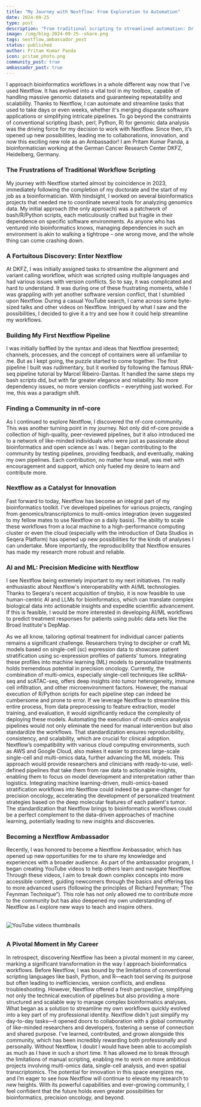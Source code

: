 ```yaml
---
title: "My Journey with Nextflow: From Exploration to Automation"
date: 2024-09-25
type: post
description: "From traditional scripting to streamlined automation: Dr. Pritam Kumar Panda shares his transformative journey with Nextflow, now a vital tool in his bioinformatics career at DKFZ, Heidelberg."
image: /img/blog-2024-09-25--share.png
tags: nextflow,ambassador_post
status: published
author: Pritam Kumar Panda
icon: pritam_photo.png
community_post: true
ambassador_post: true
---
```


I approach bioinformatics workflows in a whole different way now that I've used Nextflow. It has evolved into a vital tool in my toolbox, capable of handling massive genomic datasets and guaranteeing repeatability and scalability. Thanks to Nextflow, I can automate and streamline tasks that used to take days or even weeks, whether it's merging disparate software applications or simplifying intricate pipelines. To go beyond the constraints of conventional scripting (bash, perl, Python, R) for genomic data analysis was the driving force for my decision to work with Nextflow. Since then, it’s opened up new possibilities, leading me to collaborations, innovation, and now this exciting new role as an Ambassador! I am Pritam Kumar Panda, a bioinformatician working at the German Cancer Research Center DKFZ, Heidelberg, Germany. 

### The Frustrations of Traditional Workflow Scripting

My journey with Nextflow started almost by coincidence in 2023, immediately following the completion of my doctorate and the start of my job as a bioinformatician. With hindsight, I worked on several bioinformatics projects that needed me to coordinate several tools for analyzing genomics data. My initial approach (the only approach) was a patchwork of bash/R/Python scripts, each meticulously crafted but fragile in their dependence on specific software environments. As anyone who has ventured into bioinformatics knows, managing dependencies in such an environment is akin to walking a tightrope – one wrong move, and the whole thing can come crashing down. 

### A Fortuitous Discovery: Enter Nextflow


At DKFZ, I was initially assigned tasks to streamline the alignment and variant calling workflow, which was scripted using multiple languages and had various issues with version conflicts. So to say, it was complicated and hard to understand. It was during one of these frustrating moments, while I was grappling with yet another software version conflict, that I stumbled upon Nextflow. During a casual YouTube search, I came across some byte-sized talks and other videos on Nextflow. Intrigued by what I saw and the possibilities, I decided to give it a try and see how it could help streamline my workflows. 

### Building My First Nextflow Pipeline
 
I was initially baffled by the syntax and ideas that Nextflow presented; channels, processes, and the concept of containers were all unfamiliar to me. But as I kept going, the puzzle started to come together. The first pipeline I built was rudimentary, but it worked by following the famous RNA-seq pipeline tutorial by Marcel Ribeiro-Dantas. It handled the same steps my bash scripts did, but with far greater elegance and reliability. No more dependency issues, no more version conflicts – everything just worked. For me, this was a paradigm shift.

### Finding a Community in nf-core

As I continued to explore Nextflow, I discovered the nf-core community. This was another turning point in my journey. Not only did nf-core provide a collection of high-quality, peer-reviewed pipelines, but it also introduced me to a network of like-minded individuals who were just as passionate about bioinformatics and open science as I was. I began contributing to the community by testing pipelines, providing feedback, and eventually, making my own pipelines. Each contribution, no matter how small, was met with encouragement and support, which only fueled my desire to learn and contribute more.

### Nextflow as a Catalyst for Innovation
 
Fast forward to today, Nextflow has become an integral part of my bioinformatics toolkit. I’ve developed pipelines for various projects, ranging from genomics/transcriptomics to multi-omics integration (even suggested to my fellow mates to use Nextflow on a daily basis). The ability to scale these workflows from a local machine to a high-performance computing cluster or even the cloud (especially with the introduction of Data Studios in Seqera Platform) has opened up new possibilities for the kinds of analyses I can undertake. More importantly, the reproducibility that Nextflow ensures has made my research more robust and reliable.

### AI and ML: Precision Medicine with Nextflow

I see Nextflow being extremely important to my next initiatives. I'm really enthusiastic about Nextflow's interoperability with AI/ML technologies. Thanks to Seqera's recent acquisition of tinybio, it is now feasible to use human-centric AI and LLMs for bioinformatics, which can translate complex biological data into actionable insights and expedite scientific advancement. If this is feasible, I would be more interested in developing AI/ML workflows to predict treatment responses for patients using public data sets like the Broad Institute's DepMap. 

As we all know, tailoring optimal treatment for individual cancer patients remains a significant challenge. Researchers trying to decipher or craft ML models based on single-cell (sc) expression data to showcase patient stratification using sc-expression profiles of patients' tumors. Integrating these profiles into machine learning (ML) models to personalize treatments holds tremendous potential in precision oncology. Currently, the combination of multi-omics, especially single-cell techniques like scRNA-seq and scATAC-seq, offers deep insights into tumor heterogeneity, immune cell infiltration, and other microenvironment factors. However, the manual execution of R/Python scripts for each pipeline step can indeed be cumbersome and prone to error. If we leverage Nextflow to streamline this entire process, from data preprocessing to feature extraction, model training, and evaluation, it would significantly reduce the complexity of deploying these models. Automating the execution of multi-omics analysis pipelines would not only eliminate the need for manual intervention but also standardize the workflows. That standardization ensures reproducibility, consistency, and scalability, which are crucial for clinical adoption.
Nextflow’s compatibility with various cloud computing environments, such as AWS and Google Cloud, also makes it easier to process large-scale single-cell and multi-omics data, further advancing the ML models. This approach would provide researchers and clinicians with ready-to-use, well-defined pipelines that take them from raw data to actionable insights, enabling them to focus on model development and interpretation rather than logistics. Integrating machine learning-driven, multi-omics-based stratification workflows into Nextflow could indeed be a game-changer for precision oncology, accelerating the development of personalized treatment strategies based on the deep molecular features of each patient's tumor. The standardization that Nextflow brings to bioinformatics workflows could be a perfect complement to the data-driven approaches of machine learning, potentially leading to new insights and discoveries.  
### Becoming a Nextflow Ambassador
Recently, I was honored to become a Nextflow Ambassador, which has opened up new opportunities for me to share my knowledge and experiences with a broader audience. As part of the ambassador program, I began creating YouTube videos to help others learn and navigate Nextflow. Through these videos, I aim to break down complex concepts into more accessible content, guiding newcomers through the basics and offering tips to more advanced users (following the principles of Richard Feynman; “The Feynman Technique”). This role has not only allowed me to contribute more to the community but has also deepened my own understanding of Nextflow as I explore new ways to teach and inspire others. 

<div style="margin-top: 2rem; margin-bottom: 2rem;">
    <img src="/img/blog-2024-09-25-journey-img1a.jpg" alt="YouTube videos thumbnails" />
</div>

### A Pivotal Moment in My Career 
In retrospect, discovering Nextflow has been a pivotal moment in my career, marking a significant transformation in the way I approach bioinformatics workflows. Before Nextflow, I was bound by the limitations of conventional scripting languages like bash, Python, and R—each tool serving its purpose but often leading to inefficiencies, version conflicts, and endless troubleshooting. However, Nextflow offered a fresh perspective, simplifying not only the technical execution of pipelines but also providing a more structured and scalable way to manage complex bioinformatics analyses. What began as a solution to streamline my own workflows quickly evolved into a key part of my professional identity. Nextflow didn't just simplify my day-to-day tasks—it opened doors to collaboration with a global community of like-minded researchers and developers, fostering a sense of connection and shared purpose. I’ve learned, contributed, and grown alongside this community, which has been incredibly rewarding both professionally and personally.
Without Nextflow, I doubt I would have been able to accomplish as much as I have in such a short time. It has allowed me to break through the limitations of manual scripting, enabling me to work on more ambitious projects involving multi-omics data, single-cell analysis, and even spatial transcriptomics. The potential for innovation in this space energizes me, and I’m eager to see how Nextflow will continue to elevate my research to new heights. With its powerful capabilities and ever-growing community, I feel confident that the future holds even greater possibilities for bioinformatics, precision oncology, and beyond.

